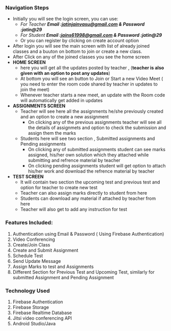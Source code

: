 ### Navigation Steps
* Initially you will see the login screen, you can use:
  * _For Teacher **Email :jatinjainvasu@gmail.com & Password :jatin@29**_
  * _For Student  **Email :jains61998@gmail.com & Password :jatin@29**_
  * Or you can register by clicking on create account option
* After login you will see the main screen with list of already joined classes and a buuton on bottom to join or create a new class.
* After Click on any of the joined classes you see the home screen
* **HOME SCREEN**
  * here you will get all the updates posted by teacher , (**teacher is also given with an option to post any updates**)
  * At bottom you will see an button to Join or Start a new Video Meet ( you need to enter the room code shared by teacher in updates to join the meet)
  * Whenever teacher starts a new meet, an update with the Room code will automatically get added in updates
* **ASSIGNMENTS SCREEN**
  * Teacher will see here all the assignments he/she previously created and an option to create a new assignment
    * On clicking any of the previous assignments teacher will see all the details of assignmets and option to check the submission and assign them the marks
  * Students here will see two section , Submitted assignments and Pending assignments
    * On clicking any of submitted assignments student can see marks assigned, his/her own solution which they attached while submitting and refrence material by teacher
    * On clicking pending assignments student will get option to attach his/her work and download the refrence material by teacher
* **TEST SCREEN**
  * It will contain two section the upcoming test and previous test and option for teacher to create new test
  * Teacher can also assign marks directly to student from here
  * Students can download any material if attached by teacher from here
  * Teacher will also get to add any instruction for test



### Features Included:
1. Authentication using Email & Password ( Using Firebase Authentication)
1. Video Conferencing
1. Create/Join Class 
1. Create and Submit Assignment
1. Schedule Test
1. Send Update Message
1. Assign Marks to test and Assignments
1. Different Section for Previous Test and Upcoming Test, similarly for submitted Assignment and Pending Assignment
 
### Technology Used
1. Firebase Authentication
2. Firebase Storage
3. Firebase Realtime Database
4. Jitsi video conferencing API
5. Android Studio/Java
